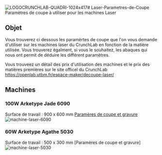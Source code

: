![LOGOCRUNCHLAB-QUADRI-1024x417](https://github.com/user-attachments/assets/eabdc9f6-0a58-4693-95e6-811962f689ba)# Laser-Parametres-de-Coupe
Paramètres de coupe à utiliser pour les machines Laser
## Objet
Vous trouverez ci dessous les paramèrtes de coupe que l'on vous demande d'utiliser sur les machines laser du CrunchLab en fonction de la matière utilisée.
Vous trouverez égalment, si vous le souhaitez, les abaques qui nous ont permit de déduire les différent paramètres.

Vous trouveez un détail des prix d'utilisation des machines et le prix des matières premières sur le site officel du CrunchLab https://openlab.utbm.fr/espace-maker/decoupe-laser/


## Machines
### 100W Arketype Jade 6090
Surface de travail : 900 x 600 mm
[Paramères de coupe et gravure](./100W%20Arketype%20Jade%206090#readme)
![machine-laser-6090](https://github.com/user-attachments/assets/333465b9-980e-4fea-94d6-6fccaf18b4e8)


### 60W Arketype Agathe 5030
Surface de travail : 500 x 300 mm
[Paramères de coupe et gravure]
![machine-laser-5030](https://github.com/user-attachments/assets/1fdc07eb-e7c5-41d2-89b7-67349646879c)
